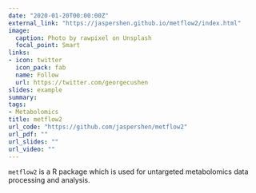 ```yaml
---
date: "2020-01-20T00:00:00Z"
external_link: "https://jaspershen.github.io/metflow2/index.html"
image:
  caption: Photo by rawpixel on Unsplash
  focal_point: Smart
links:
- icon: twitter
  icon_pack: fab
  name: Follow
  url: https://twitter.com/georgecushen
slides: example
summary:
tags:
- Metabolomics
title: metflow2
url_code: "https://github.com/jaspershen/metflow2"
url_pdf: ""
url_slides: ""
url_video: ""
---
```


`metflow2` is a R package which is used for untargeted metabolomics data processing and analysis.